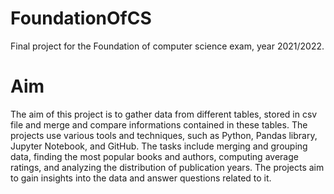 # FoundationOfCS
Final project for the Foundation of computer science exam, year 2021/2022.

# Aim

The aim of this project is to gather data from different tables, stored in csv file and merge and compare informations contained in these tables. 
The projects use various tools and techniques, such as Python, Pandas library, Jupyter Notebook, and GitHub. 
The tasks include merging and grouping data, finding the most popular books and authors, computing average ratings, and analyzing the distribution of publication years. 
The projects aim to gain insights into the data and answer questions related to it.
